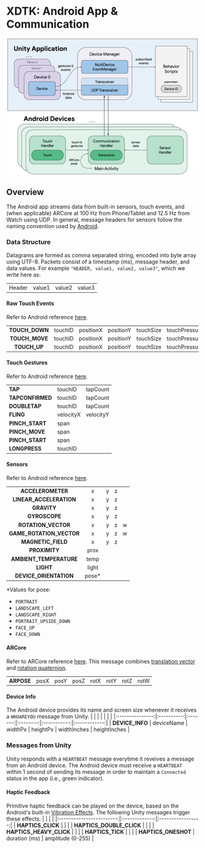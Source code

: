 # XDTK: Android App & Communication

![System](../media/system.png)

## Overview
The Android app streams data from built-in sensors, touch events, and (when applicable) ARCore at 100 Hz from Phone/Tablet and 12.5 Hz from Watch using UDP. In general, message headers for sensors follow the naming convention used by [Android](https://developer.android.com/develop/sensors-and-location/sensors/sensors_overview).

### Data Structure
Datagrams are formed as comma separated string, encoded into byte array using UTF-8. Packets consist of a timestamp (ms), message header, and data values. For example `"HEADER, value1, value2, value3"`, which we write here as:

|        |        |        |        |
|:------:|:------:|:------:|:------:|
| Header | value1 | value2 | value3 |


#### Raw Touch Events
Refer to Android reference [here](https://developer.android.com/develop/ui/views/touch-and-input/gestures/detector).

|                |         |           |           |           |               |        |        |          |
|:--------------:|:-------:|:---------:|:---------:|-----------|---------------|--------|--------|----------|
| **TOUCH_DOWN** | touchID | positionX | positionY | touchSize | touchPressure | deltaX | deltaY | toolType |
| **TOUCH_MOVE** | touchID | positionX | positionY | touchSize | touchPressure | deltaX | deltaY | toolType |
|  **TOUCH_UP**  | touchID | positionX | positionY | touchSize | touchPressure | deltaX | deltaY | toolType |

#### Touch Gestures
Refer to Android reference [here](https://developer.android.com/develop/ui/views/touch-and-input/gestures/detector).

|                  |           |           |
|------------------|-----------|-----------|
|      **TAP**     |  touchID  |  tapCount |
| **TAPCONFIRMED** |  touchID  |  tapCount |
|   **DOUBLETAP**  |  touchID  |  tapCount |
|     **FLING**    | velocityX | velocityY |
|  **PINCH_START** |    span   |           |
|  **PINCH_MOVE**  |    span   |           |
|  **PINCH_START** |    span   |           |
|   **LONGPRESS**  |  touchID  |           |

#### Sensors
Refer to Android reference [here](https://developer.android.com/develop/sensors-and-location/sensors/sensors_overview).

|                          |       |   |   |   |
|:------------------------:|:-----:|:-:|:-:|:-:|
|     **ACCELEROMETER**    |   x   | y | z |   |
|  **LINEAR_ACCELERATION** |   x   | y | z |   |
|        **GRAVITY**       |   x   | y | z |   |
|       **GYROSCOPE**      |   x   | y | z |   |
|    **ROTATION_VECTOR**   |   x   | y | z | w |
| **GAME_ROTATION_VECTOR** |   x   | y | z | w |
|    **MAGNETIC_FIELD**    |   x   | y | z |   |
|       **PROXIMITY**      |  prox |   |   |   |
|  **AMBIENT_TEMPERATURE** |  temp |   |   |   |
|         **LIGHT**        | light |   |   |   |
|  **DEVICE_ORIENTATION**  | pose\* |   |   |   |

\*Values for pose:
* `PORTRAIT`
* `LANDSCAPE_LEFT`
* `LANDSCAPE_RIGHT`
* `PORTRAIT_UPSIDE_DOWN`
* `FACE_UP`
* `FACE_DOWN`

#### ARCore
Refer to ARCore reference [here](https://developers.google.com/ar/reference/java/com/google/ar/core/Pose). This message combines [translation vector](https://developers.google.com/ar/reference/java/com/google/ar/core/Pose#getTranslation()) and [rotation quaternion](https://developers.google.com/ar/reference/java/com/google/ar/core/Pose#getRotationQuaternion(float[],%20int)).

|            |      |      |      |      |      |      |      |
|:----------:|:----:|:----:|:----:|:----:|:----:|:----:|:----:|
| **ARPOSE** | posX | posY | posZ | rotX | rotY | rotZ | rotW |


#### Device Info
The Android device provides its name and screen size whenever it receives a `WHOAREYOU` message from Unity.
|                 |            |         |          |             |              |
|:---------------:|:----------:|:-------:|:--------:|:-----------:|:------------:|
| **DEVICE_INFO** | deviceName | widthPx | heightPx | widthInches | heightInches |


### Messages from Unity
Unity responds with a `HEARTBEAT` message everytime it reveives a message from an Android device. The Android device must receive a `HEARTBEAT` within 1 second of sending its message in order to maintain a `Connected` status in the app (i.e., green indicator).

#### Haptic Feedback
Primitive haptic feedback can be played on the device, based on the Android's built-in [Vibration Effects](https://developer.android.com/reference/android/os/VibrationEffect). The following Unity messages trigger these effects:
|                          |               |                   |
|:------------------------:|:-------------:|:-----------------:|
|     **HAPTICS_CLICK**    |               |                   |
| **HAPTICS_DOUBLE_CLICK** |               |                   |
|  **HAPTICS_HEAVY_CLICK** |               |                   |
|     **HAPTICS_TICK**     |               |                   |
|    **HAPTICS_ONESHOT**   | duration (ms) | amplitude (0-255) |


